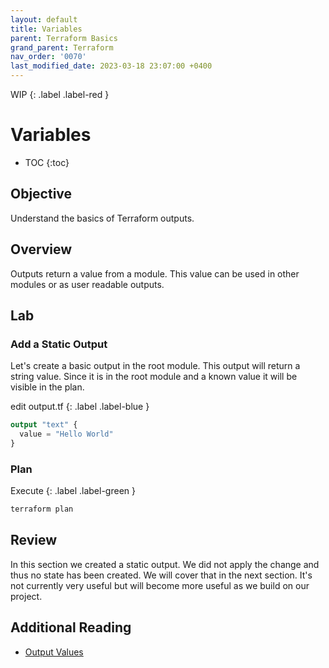 ```yaml
---
layout: default
title: Variables
parent: Terraform Basics
grand_parent: Terraform
nav_order: '0070'
last_modified_date: 2023-03-18 23:07:00 +0400
---
```


WIP
{: .label .label-red }

# Variables

* TOC
{:toc}

## Objective

Understand the basics of Terraform outputs.

## Overview

Outputs return a value from a module. This value can be used in other modules or
as user readable outputs.

## Lab

### Add a Static Output

Let's create a basic output in the root module. This output will return a string
value. Since it is in the root module and a known value it will be visible in
the plan.

edit output.tf
{: .label .label-blue }

```terraform
output "text" {
  value = "Hello World"
}
```

### Plan

Execute
{: .label .label-green }

``` bash
terraform plan
```

## Review

In this section we created a static output. We did not apply the change and thus
no state has been created. We will cover that in the next section. It's not
currently very useful but will become more useful as we build on our project.

## Additional Reading

* [Output Values](https://developer.hashicorp.com/terraform/language/values/outputs)
